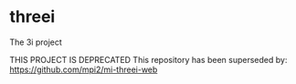 # threei
The 3i project

THIS PROJECT IS DEPRECATED
This repository has been superseded by: https://github.com/mpi2/mi-threei-web
